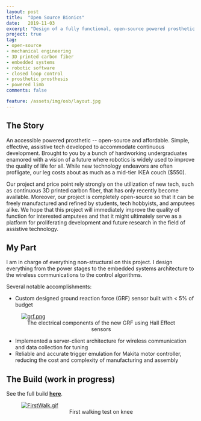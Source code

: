 ```yaml
---
layout: post
title:  "Open Source Bionics"
date:   2019-11-03
excerpt: "Design of a fully functional, open-source powered prosthetic knee"
project: true
tag:
- open-source
- mechanical engineering
- 3D printed carbon fiber
- embedded systems
- robotic software
- closed loop control
- prosthetic prosthesis
- powered limb
comments: false

feature: /assets/img/osb/layout.jpg
---
```


## The Story

An accessible powered prosthetic -- open-source and affordable. Simple, effective, assistive tech developed to accommodate continuous development. Brought to you by a bunch of hardworking undergraduates enamored with a vision of a future where robotics is widely used to improve the quality of life for all. While new technology endeavors are often profligate, our leg costs about as much as a mid-tier IKEA couch ($550).

Our project and price point rely strongly on the utilization of new tech, such as continuous 3D printed carbon fiber, that has only recently become available. Moreover, our project is completely open-source so that it can be freely manufactured and refined by students, tech hobbyists, and amputees alike. We hope that this project will immediately improve the quality of function for interested amputees and that it might ultimately serve as a platform for proliferating development and future research in the field of assistive technology.

## My Part

I am in charge of everything non-structural on this project. I design everything from the power stages to the embedded systems architecture to the wireless communications to the control algorithms. 

Several notable accomplishments:
* Custom designed ground reaction force (GRF) sensor built with < 5% of budget

<figure>
	<a href="{{ site.url }}/assets/img/osb/grf.png"><img src="{{ site.url }}/assets/img/osb/grf.png" alt="grf.png"></a>
	<figcaption><center>The electrical components of the new GRF using Hall Effect sensors</center>
    </figcaption>
</figure>

* Implemented a server-client architecture for wireless communication and data collection for tuning
* Reliable and accurate trigger emulation for Makita motor controller, reducing the cost and complexity of manufacturing and assembly

## The Build (work in progress)

See the full build <a href="http://hackster.io/jfran"><b>here</b></a>.

<figure>
	<a href="{{ site.url }}/assets/img/osb/firstWalk.gif"><img src="{{ site.url }}/assets/img/osb/firstWalk.gif" alt="FirstWalk.gif"></a>
	<figcaption><center>First walking test on knee</center>
    </figcaption>
</figure>